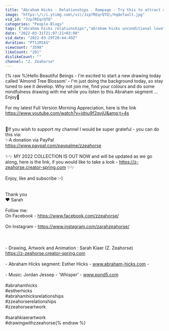 ```yaml
---
title: "Abraham Hicks - Relationships - Rampage - Try this to attract a lover, where you are is ok - ZZ draw"
image: "https:\/\/i.ytimg.com\/vi\/Jzp7REqrQTQ\/hqdefault.jpg"
vid_id: "Jzp7REqrQTQ"
categories: "People-Blogs"
tags: ["abraham hicks relationships","abraham hicks unconditional love","abraham hicks momentum"]
date: "2022-03-31T21:07:21+03:00"
vid_date: "2022-03-29T20:44:49Z"
duration: "PT11M16S"
viewcount: "3598"
likeCount: "201"
dislikeCount: ""
channel: "Z. Zeahorse"
---
```

{% raw %}Hello Beautiful Beings - I'm excited to start a new drawing today called 'Almond Tree Blossom' - I'm just doing the background today, so stay tuned to see it develop. Why not join me, find your colours and do some mindfulness drawing with me while you listen to this Abraham segment ...<br />Enjoy🧡<br /><br />For my latest Full Version Morning Appreciation, here is the link <a rel="nofollow" target="blank" href="https://www.youtube.com/watch?v=jdnu9f2qvjU&amp;t=4s">https://www.youtube.com/watch?v=jdnu9f2qvjU&amp;t=4s</a>  <br /><br /><br />💖If you wish to support my channel I would be super grateful - you can  do this via:<br />✨A donation via PayPal<br /><a rel="nofollow" target="blank" href="https://www.paypal.com/paypalme/zzeahorse">https://www.paypal.com/paypalme/zzeahorse</a><br /><br />✨✨ MY 2022 COLLECTION IS OUT NOW and will be updated as we go along,  here is the link, if you would like to take a look  -  <a rel="nofollow" target="blank" href="https://z-zeahorse.creator-spring.com">https://z-zeahorse.creator-spring.com</a> ✨✨<br /><br />Enjoy, like and subscribe :-) <br /><br /><br />Thank you<br />❤️ Sarah<br /><br />Follow me: <br />On Facebook - <a rel="nofollow" target="blank" href="https://www.facebook.com/zzeahorse/">https://www.facebook.com/zzeahorse/</a><br /><br />On Instagram - <a rel="nofollow" target="blank" href="https://www.instagram.com/zarahzeahorse/">https://www.instagram.com/zarahzeahorse/</a><br /><br /><br /><br />- Drawing, Artwork and Animation : Sarah Kiaer (Z. Zeahorse) <br /><a rel="nofollow" target="blank" href="https://z-zeahorse.creator-spring.com">https://z-zeahorse.creator-spring.com</a><br /><br />- Abraham Hicks segment: Esther Hicks -  www.abraham-hicks.com - <br /><br />- Music: Jordan Jessep - 'Whisper'   - www.pond5.com<br /><br />#abrahamhicks<br />#estherhicks<br />#abrahamhicksrelationships<br />#zzeahorserelationships<br />#zzeahorseartwork<br /><br />#sarahkiaerartwork<br />#drawingwithzzeahorse{% endraw %}
